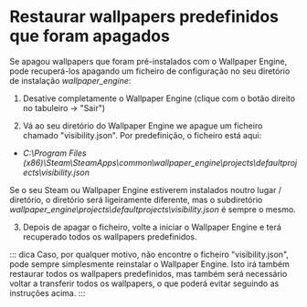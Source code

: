 # Restaurar wallpapers predefinidos que foram apagados

Se apagou wallpapers que foram pré-instalados com o Wallpaper Engine, pode recuperá-los apagando um ficheiro de configuração no seu diretório de instalação *wallpaper_engine*:

1. Desative completamente o Wallpaper Engine (clique com o botão direito no tabuleiro -> "Sair")

2. Vá ao seu diretório do Wallpaper Engine we apague um ficheiro chamado "visibility.json". Por predefinição, o ficheiro está aqui:

* *C:\Program Files (x86)\Steam\SteamApps\common\wallpaper_engine\projects\defaultprojects\visibility.json*

Se o seu Steam ou Wallpaper Engine estiverem instalados noutro lugar / diretório, o diretório será ligeiramente diferente, mas o subdiretório *wallpaper_engine\projects\defaultprojects\visibility.json* é sempre o mesmo.

3. Depois de apagar o ficheiro, volte a iniciar o Wallpaper Engine e terá recuperado todos os wallpapers predefinidos.

::: dica Caso, por qualquer motivo, não encontre o ficheiro "visibility.json", pode sempre simplesmente reinstalar o Wallpaper Engine. Isto irá também restaurar todos os wallpapers predefinidos, mas também será necessário voltar a transferir todos os wallpapers, o que poderá evitar seguindo as instruções acima. :::